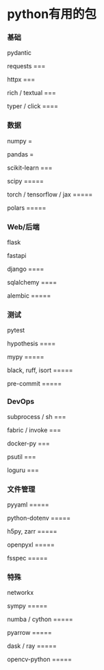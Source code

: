 # python有用的包

### 基础
pydantic

requests ===

httpx ===

rich / textual ===

typer / click ====

### 数据
numpy =

pandas =

scikit-learn ===

scipy =====

torch / tensorflow / jax =====

polars  =====

### Web/后端
flask

fastapi

django ====

sqlalchemy ====

alembic =====


### 测试
pytest

hypothesis ====

mypy =====

black, ruff, isort  =====

pre-commit =====

### DevOps
subprocess / sh  ===

fabric / invoke ===

docker-py ===

psutil ===

loguru ===

### 文件管理
pyyaml ===== 

python-dotenv ===== 

h5py, zarr ===== 

openpyxl ===== 

fsspec ===== 

### 特殊
networkx

sympy =====

numba / cython ===== 

pyarrow ===== 

dask / ray ===== 

opencv-python ===== 
